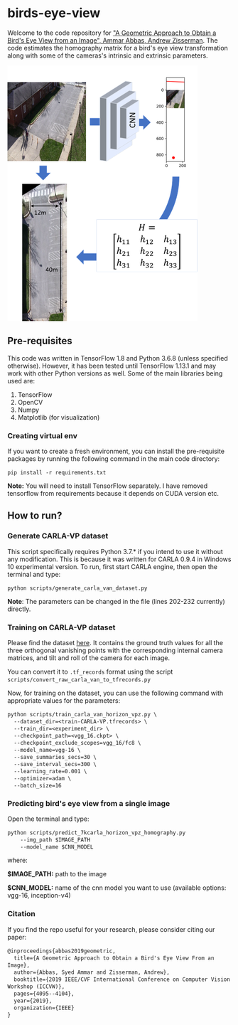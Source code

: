 # birds-eye-view

Welcome to the code repository for ["A Geometric Approach to Obtain a Bird's Eye View from an Image", Ammar Abbas, Andrew Zisserman](https://arxiv.org/abs/1905.02231). The code estimates the homography matrix for a bird's eye view transformation along with some of the cameras's intrinsic and extrinsic parameters.

![Figure](figure.png "Main Figure")

## Pre-requisites

This code was written in TensorFlow 1.8 and Python 3.6.8 (unless specified otherwise). However, it has been tested until TensorFlow 1.13.1 and may work with other Python versions as well.
Some of the main libraries being used are:

1. TensorFlow
2. OpenCV
3. Numpy
4. Matplotlib (for visualization)

### Creating virtual env

If you want to create a fresh environment, you can install the pre-requisite packages by running the following command in the main code directory:

```
pip install -r requirements.txt
```

**Note:** You will need to install TensorFlow separately. I have removed tensorflow from requirements because it depends on CUDA version etc.

## How to run?

### Generate CARLA-VP dataset

This script specifically requires Python 3.7.* if you intend to use it without any modification. This is because it was written for CARLA 0.9.4 in Windows 10 experimental version. To run, first start CARLA engine, then open the terminal and type:

```
python scripts/generate_carla_van_dataset.py
```

**Note**: The parameters can be changed in the file (lines 202-232 currently) directly.

### Training on CARLA-VP dataset

Please find the dataset [here](https://drive.google.com/open?id=1o9ydKCnh0oyIMFAw7oNxQohFa0XM4V-g). It contains the ground truth values for all the three orthogonal vanishing points with the corresponding internal camera matrices, and tilt and roll of the camera for each image.

You can convert it to `.tf_records` format using the script `scripts/convert_raw_carla_van_to_tfrecords.py` 

Now, for training on the dataset, you can use the following command with appropriate values for the parameters:

```
python scripts/train_carla_van_horizon_vpz.py \
  --dataset_dir=<train-CARLA-VP.tfrecords> \
  --train_dir=<experiment_dir> \
  --checkpoint_path=<vgg_16.ckpt> \
  --checkpoint_exclude_scopes=vgg_16/fc8 \
  --model_name=vgg-16 \
  --save_summaries_secs=30 \
  --save_interval_secs=300 \
  --learning_rate=0.001 \
  --optimizer=adam \
  --batch_size=16
```

### Predicting bird's eye view from a single image

Open the terminal and type:

```
python scripts/predict_7kcarla_horizon_vpz_homography.py 
    --img_path $IMAGE_PATH 
    --model_name $CNN_MODEL
```

where:

__$IMAGE_PATH:__ path to the image

__$CNN_MODEL:__ name of the cnn model you want to use (available options: vgg-16, inception-v4) 

### Citation

If you find the repo useful for your research, please consider citing our paper: 
```
@inproceedings{abbas2019geometric,
  title={A Geometric Approach to Obtain a Bird's Eye View From an Image},
  author={Abbas, Syed Ammar and Zisserman, Andrew},
  booktitle={2019 IEEE/CVF International Conference on Computer Vision Workshop (ICCVW)},
  pages={4095--4104},
  year={2019},
  organization={IEEE}
}
```
